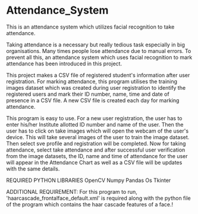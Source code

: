 # Attendance_System
This is an attendance system which utilizes facial recognition to take attendance.

Taking attendance is a necessary but really tedious task especially in big organisations. Many times people lose attendance due to manual errors. To prevent all this, an attendance system which uses facial recognition to mark attendance has been introduced in this project. 

This project makes a CSV file of registered student's information after user registration. For marking attendance, this program utilises the training images dataset which was created during user registration to identify the registered users and mark their ID number, name, time and date of presence in a CSV file. A new CSV file is created each day for marking attendance.

This program is easy to use. For a new user registration, the user has to enter his/her Institute allotted ID number and name of the user. Then the user has to click on take images which will open the webcam of the user's device. This will take several images of the user to train the image dataset. Then select sve profile and registration will be completed. Now for taking attendance, select take attendance and after successful user verification from the image datasets, the ID, name and time of attendance for the user will appear in the Attendance Chart as well as a CSV file will be updates with the same details.

REQUIRED PYTHON LIBRARIES
OpenCV
Numpy
Pandas
Os
Tkinter

ADDITIONAL REQUIREMENT: For this program to run, 'haarcascade_frontalface_default.xml' is required along with the python file of the program which contains the haar cascade features of a face.!



